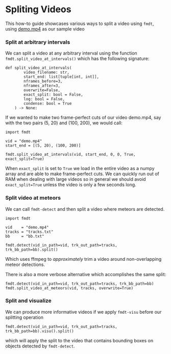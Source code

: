 # Spliting Videos

This how-to guide showcases various ways to split a video using `fmdt`, using 
[demo.mp4](https://lip6.fr/adrien.cassagne/data/tauh/in/2022_05_31_tauh_34_meteors.mp4)
as our sample video

### Split at arbitrary intervals

We can split a video at any arbitrary interval using the function `fmdt.split_video_at_intervals()`
which has the following signature:
```
def split_video_at_intervals(
        video_filename: str,
        start_end: list[tuple[int, int]],
        nframes_before=3,
        nframes_after=3,
        overwrite=False,
        exact_split: bool = False,
        log: bool = False,
        condense: bool = True
    ) -> None:
```

If we wanted to make two frame-perfect cuts of our video demo.mp4, say with the 
two pairs (5, 20) and (100, 200), we would call:

```
import fmdt

vid = "demo.mp4"
start_end = [(5, 20), (100, 200)]

fmdt.split_video_at_intervals(vid, start_end, 0, 0, True, exact_split=True)
```

When `exact_split` is set to `True` we load in the entire video as a numpy array and 
are able to make frame-perfect cuts. We can quickly run out of RAM when dealing with large videos
so in general we should avoid `exact_split=True` unless the video is only a few seconds long.

### Split video at meteors

We can call `fmdt-detect` and then split a video where meteors are detected.

```
import fmdt

vid    = "demo.mp4"
tracks = "tracks.txt"
bb     = "bb.txt"

fmdt.detect(vid_in_path=vid, trk_out_path=tracks, trk_bb_path=bb).split()
```

Which uses ffmpeg to _approximately_ trim a video around non-overlapping meteor 
detections.

There is also a more verbose alternative which accomplishes the same split:

```
fmdt.detect(vid_in_path=vid, trk_out_path=tracks, trk_bb_path=bb)
fmdt.split_video_at_meteors(vid, tracks, overwrite=True)
```

### Split and visualize

We can produce more informative videos if we apply `fmdt-visu` before our splitting 
operation

```
fmdt.detect(vid_in_path=vid, trk_out_path=tracks, trk_bb_path=bb).visu().split()
```

which will apply the split to the video that contains bounding boxes on objects 
detected by `fmdt-detect`.